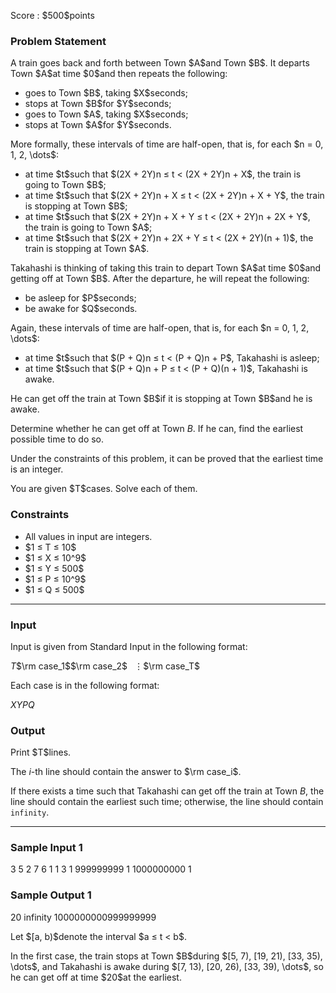 
<div>

<span>

<span>

<p>
Score : $500$points
</p>

<div>

<section>

### **Problem Statement**

<p>
A train goes back and forth between Town $A$and Town $B$.
It departs Town $A$at time $0$and then repeats the following:
</p>

<ul>

<li>
goes to Town $B$, taking $X$seconds;
</li>

<li>
stops at Town $B$for $Y$seconds;
</li>

<li>
goes to Town $A$, taking $X$seconds;
</li>

<li>
stops at Town $A$for $Y$seconds.
</li>

</ul>

<p>
More formally, these intervals of time are half-open, that is, for each $n = 0, 1, 2, \dots$:
</p>

<ul>

<li>
at time $t$such that $(2X + 2Y)n ≤ t < (2X + 2Y)n + X$, the train is going to Town $B$;
</li>

<li>
at time $t$such that $(2X + 2Y)n + X ≤ t < (2X + 2Y)n + X + Y$, the train is stopping at Town $B$;
</li>

<li>
at time $t$such that $(2X + 2Y)n + X + Y ≤ t < (2X + 2Y)n + 2X + Y$, the train is going to Town $A$;
</li>

<li>
at time $t$such that $(2X + 2Y)n + 2X + Y ≤ t < (2X + 2Y)(n + 1)$, the train is stopping at Town $A$.
</li>

</ul>

<p>
Takahashi is thinking of taking this train to depart Town $A$at time $0$and getting off at Town $B$.
After the departure, he will repeat the following:
</p>

<ul>

<li>
be asleep for $P$seconds;
</li>

<li>
be awake for $Q$seconds.
</li>

</ul>

<p>
Again, these intervals of time are half-open, that is, for each $n = 0, 1, 2, \dots$:
</p>

<ul>

<li>
at time $t$such that $(P + Q)n ≤ t < (P + Q)n + P$, Takahashi is asleep;
</li>

<li>
at time $t$such that $(P + Q)n + P ≤ t < (P + Q)(n + 1)$, Takahashi is awake.
</li>

</ul>

<p>
He can get off the train at Town $B$if it is stopping at Town $B$and he is awake.

Determine whether he can get off at Town $B$. If he can, find the earliest possible time to do so.

Under the constraints of this problem, it can be proved that the earliest time is an integer.
</p>

<p>
You are given $T$cases. Solve each of them.
</p>

</section>

</div>

<div>

<section>

### **Constraints**

<ul>

<li>
All values in input are integers.
</li>

<li>
$1 ≤ T ≤ 10$
</li>

<li>
$1 ≤ X ≤ 10^9$
</li>

<li>
$1 ≤ Y ≤ 500$
</li>

<li>
$1 ≤ P ≤ 10^9$
</li>

<li>
$1 ≤ Q ≤ 500$
</li>

</ul>

</section>

</div>

---

<div>

<div>

<section>

### **Input**

<p>
Input is given from Standard Input in the following format:
</p>

<div>

$T$$\rm case_1$$\rm case_2$$\hspace{9pt}\vdots$$\rm case_T$
</div>

<p>
Each case is in the following format:
</p>

<div>

$X$$Y$$P$$Q$
</div>

</section>

</div>

<div>

<section>

### **Output**

<p>
Print $T$lines.

The $i$-th line should contain the answer to $\rm case_i$.

If there exists a time such that Takahashi can get off the train at Town $B$, the line should contain the earliest such time; otherwise, the line should contain `infinity`.
</p>

</section>

</div>

</div>

---

<div>

<section>

### **Sample Input 1**

<div>

3
5 2 7 6
1 1 3 1
999999999 1 1000000000 1

</div>

</section>

</div>

<div>

<section>

### **Sample Output 1**

<div>

20
infinity
1000000000999999999

</div>

<p>
Let $[a, b)$denote the interval $a ≤ t < b$.
</p>

<p>
In the first case, the train stops at Town $B$during $[5, 7), [19, 21), [33, 35), \dots$, and Takahashi is awake during $[7, 13), [20, 26), [33, 39), \dots$, so he can get off at time $20$at the earliest.
</p>

</section>

</div>

</span>

</span>

</div>
